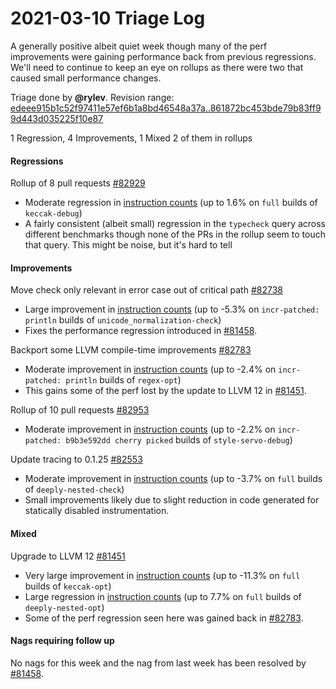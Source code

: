 # 2021-03-10 Triage Log

A generally positive albeit quiet week though many of the perf improvements were gaining performance back from previous regressions. We'll need to continue to keep an eye on rollups as there were two that caused small performance changes.

Triage done by **@rylev**.
Revision range: [edeee915b1c52f97411e57ef6b1a8bd46548a37a..861872bc453bde79b83ff99d443d035225f10e87](https://perf.rust-lang.org/?start=edeee915b1c52f97411e57ef6b1a8bd46548a37a&end=861872bc453bde79b83ff99d443d035225f10e87&absolute=false&stat=instructions%3Au)

1 Regression, 4 Improvements, 1 Mixed
2 of them in rollups

#### Regressions

Rollup of 8 pull requests [#82929](https://github.com/rust-lang/rust/issues/82929)
- Moderate regression in [instruction counts](https://perf.rust-lang.org/compare.html?start=4b9f5cc4c10a161047475cb9bbe02c4fda57fb07&end=3a5d45f68cadc8fff4fbb557780f92b403b19c19&stat=instructions:u) (up to 1.6% on `full` builds of `keccak-debug`)
- A fairly consistent (albeit small) regression in the `typecheck` query across different benchmarks though none of the PRs in the rollup seem to touch that query. This might be noise, but it's hard to tell

#### Improvements

Move check only relevant in error case out of critical path [#82738](https://github.com/rust-lang/rust/issues/82738)
- Large improvement in [instruction counts](https://perf.rust-lang.org/compare.html?start=51748a8fc77283914d4135f31b5966a407208187&end=dfe519b344b60e54a2028d3366ca366a228537e3&stat=instructions:u) (up to -5.3% on `incr-patched: println` builds of `unicode_normalization-check`)
- Fixes the performance regression introduced in [#81458](https://github.com/rust-lang/rust/pull/81458).

Backport some LLVM compile-time improvements [#82783](https://github.com/rust-lang/rust/issues/82783)
- Moderate improvement in [instruction counts](https://perf.rust-lang.org/compare.html?start=27885a94c6a6c98a0d49af3962f1218adcd6efd2&end=1d6b0f626aad4ee9f2eaec4d5582f45620ccab80&stat=instructions:u) (up to -2.4% on `incr-patched: println` builds of `regex-opt`)
- This gains some of the perf lost by the update to LLVM 12 in [#81451](https://github.com/rust-lang/rust/issues/81451).

Rollup of 10 pull requests [#82953](https://github.com/rust-lang/rust/issues/82953)
- Moderate improvement in [instruction counts](https://perf.rust-lang.org/compare.html?start=3a5d45f68cadc8fff4fbb557780f92b403b19c19&end=861872bc453bde79b83ff99d443d035225f10e87&stat=instructions:u) (up to -2.2% on `incr-patched: b9b3e592dd cherry picked` builds of `style-servo-debug`)

Update tracing to 0.1.25 [#82553](https://github.com/rust-lang/rust/issues/82553)
- Moderate improvement in [instruction counts](https://perf.rust-lang.org/compare.html?start=939b14334dfec68d85b01b62c1be0172cee03339&end=476acbf1e9965b5e95c90f0d7d658709812b7003&stat=instructions:u) (up to -3.7% on `full` builds of `deeply-nested-check`)
- Small improvements likely due to slight reduction in code generated for statically disabled instrumentation.

#### Mixed

Upgrade to LLVM 12 [#81451](https://github.com/rust-lang/rust/issues/81451)
- Very large improvement in [instruction counts](https://perf.rust-lang.org/compare.html?start=ec7f258d543e1ac7d0b94435972331e85da8c509&end=409920873cf8a95739a55dc5fe5adb05e1b4758e&stat=instructions:u) (up to -11.3% on `full` builds of `keccak-opt`)
- Large regression in [instruction counts](https://perf.rust-lang.org/compare.html?start=ec7f258d543e1ac7d0b94435972331e85da8c509&end=409920873cf8a95739a55dc5fe5adb05e1b4758e&stat=instructions:u) (up to 7.7% on `full` builds of `deeply-nested-opt`)
- Some of the perf regression seen here was gained back in [#82783](https://github.com/rust-lang/rust/issues/82783).

#### Nags requiring follow up

No nags for this week and the nag from last week has been resolved by [#81458](https://github.com/rust-lang/rust/pull/81458).
